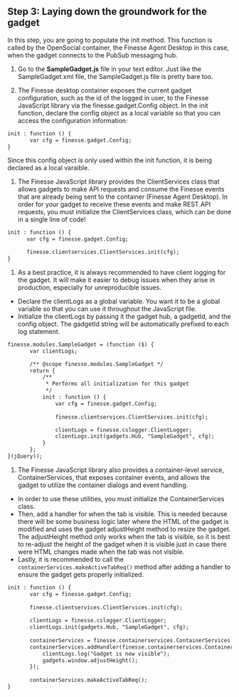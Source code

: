 ## Step 3: Laying down the groundwork for the gadget

In this step, you are going to populate the init method. This function is called by the OpenSocial container, the Finesse Agent Desktop in this case, when the gadget connects to the PubSub messaging hub.

1. Go to the **SampleGadget.js** file in your text editor.
Just like the SampleGadget.xml file, the SampleGadget.js file is pretty bare too. 

1. The Finesse desktop container exposes the current gadget configuration, such as the id of the logged in user, to the Finesse JavaScript library via the finesse.gadget.Config object. In the init function, declare the config object as a local variable so that you can access the configuration information:

 ```xml
init : function () {
		var cfg = finesse.gadget.Config;
}
```

 Since this config object is only used within the init function, it is being declared as a local varaible.

1. The Finesse JavaScript library provides the ClientServices class that allows gadgets to make API requests and consume the Finesse events that are already being sent to the container (Finesse Agent Desktop). In order for your gadget to receive these events and make REST API requests, you must initialize the ClientServices class, which can be done in a single line of code!

 ```xml
init : function () {
	   var cfg = finesse.gadget.Config;

	   finesse.clientservices.ClientServices.init(cfg);
}
```

1. As a best practice, it is always recommended to have client logging for the gadget. It will make it easier to debug issues when they arise in production, especially for unreproducible issues.
 * Declare the clientLogs as a global variable. You want it to be a global variable so that you can use it throughout the JavaScript file.
 * Initialize the clientLogs by passing it the gadget hub, a gadgetId, and the config object. The gadgetId string will be automatically prefixed to each log statement.
 
 ```xml
finesse.modules.SampleGadget = (function ($) {
	    var clientLogs;

	    /** @scope finesse.modules.SampleGadget */
	    return {
	        /**
	         * Performs all initialization for this gadget
	         */
	        init : function () {
				var cfg = finesse.gadget.Config;
				
				finesse.clientservices.ClientServices.init(cfg);

				clientLogs = finesse.cslogger.ClientLogger;
            	clientLogs.init(gadgets.Hub, "SampleGadget", cfg);
			}
	    };
}(jQuery));
```

1. The Finesse JavaScript library also provides a container-level service, ContainerServices, that exposes container events, and allows the gadget to utilize the container dialogs and event handling.
 * In order to use these utilities, you must initialize the ContainerServices class.
 * Then, add a handler for when the tab is visible. This is needed because there will be some business logic later where the HTML of the gadget is modified and uses the gadget adjustHeight method to resize the gadget. The adjustHeight method only works when the tab is visible, so it is best to re-adjust the height of the gadget when it is visible just in case there were HTML changes made when the tab was not visible.
 * Lastly, it is recommended to call the `containerServices.makeActiveTabReq()` method after adding a handler to ensure the gadget gets properly initialized.

 ```xml
init : function () {
    	var cfg = finesse.gadget.Config;
    
    	finesse.clientservices.ClientServices.init(cfg);
    
    	clientLogs = finesse.cslogger.ClientLogger;
    	clientLogs.init(gadgets.Hub, "SampleGadget", cfg);
    
    	containerServices = finesse.containerservices.ContainerServices.init();
    	containerServices.addHandler(finesse.containerservices.ContainerServices.Topics.ACTIVE_TAB, function() {
            clientLogs.log("Gadget is now visible");
            gadgets.window.adjustHeight();
        });
    
        containerServices.makeActiveTabReq();
}
```